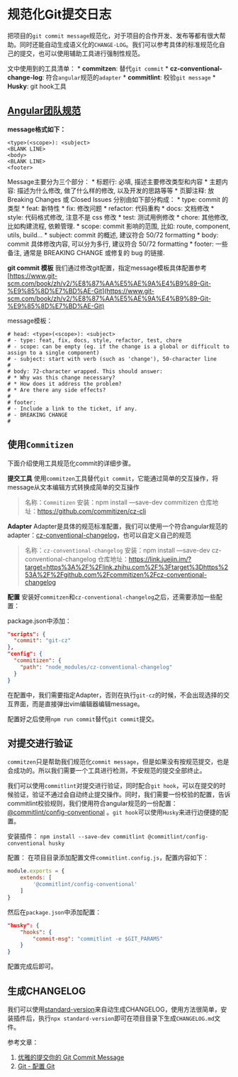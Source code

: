 # 规范化Git提交日志
把项目的`git commit message`规范化，对于项目的合作开发、发布等都有很大帮助。同时还能自动生成语义化的`CHANGE-LOG`。我们可以参考具体的标准规范化自己的提交，也可以使用辅助工具进行强制性规范。

文中使用到的工具清单：
	* **commitzen**: 替代`git commit`
	* **cz-conventional-change-log**: 符合`angular`规范的`adapter`
	* **commitlint**: 校验`git message`
	* **Husky**: git hook工具

## [Angular团队规范](https://github.com/angular/angular.js/blob/master/DEVELOPERS.md#-git-commit-guidelines)
**message格式如下：**
```
<type>(<scope>): <subject>
<BLANK LINE>
<body>
<BLANK LINE>
<footer>
```

Message主要分为三个部分：
	* 标题行: 必填, 描述主要修改类型和内容
	* 主题内容: 描述为什么修改, 做了什么样的修改, 以及开发的思路等等
	* 页脚注释: 放 Breaking Changes 或 Closed Issues
	分别由如下部分构成：
	* type: commit 的类型
	* feat: 新特性
	* fix: 修改问题
	* refactor: 代码重构
	* docs: 文档修改
	* style: 代码格式修改, 注意不是 css 修改
	* test: 测试用例修改
	* chore: 其他修改, 比如构建流程, 依赖管理.
	* scope: commit 影响的范围, 比如: route, component, utils, build…
	* subject: commit 的概述, 建议符合  50/72 formatting
	* body: commit 具体修改内容, 可以分为多行, 建议符合 50/72 formatting
	* footer: 一些备注, 通常是 BREAKING CHANGE 或修复的 bug 的链接.

**git commit 模板**
我们通过修改git配置，指定message模板具体配置参考[https://www.git-scm.com/book/zh/v2/%E8%87%AA%E5%AE%9A%E4%B9%89-Git-%E9%85%8D%E7%BD%AE-Git](https://www.git-scm.com/book/zh/v2/%E8%87%AA%E5%AE%9A%E4%B9%89-Git-%E9%85%8D%E7%BD%AE-Git)

message模板：
```
# head: <type>(<scope>): <subject>
# - type: feat, fix, docs, style, refactor, test, chore
# - scope: can be empty (eg. if the change is a global or difficult to assign to a single component)
# - subject: start with verb (such as 'change'), 50-character line
#
# body: 72-character wrapped. This should answer:
# * Why was this change necessary?
# * How does it address the problem?
# * Are there any side effects?
#
# footer: 
# - Include a link to the ticket, if any.
# - BREAKING CHANGE
#
```

## 使用`Commitizen`
下面介绍使用工具规范化commit的详细步骤。

**提交工具**
使用`commitzen`工具替代`git commit`，它能通过简单的交互操作，将message从文本编辑方式转换成简单的交互操作

> 名称：`Commitizen`
> 安装：npm install —save-dev commitizen
> 仓库地址：https://github.com/commitizen/cz-cli

**Adapter**
Adapter是具体的规范标准配置，我们可以使用一个符合angular规范的adapter：[cz-conventional-changelog](https://link.juejin.im/?target=https%3A%2F%2Flink.zhihu.com%2F%3Ftarget%3Dhttps%253A%2F%2Fgithub.com%2Fcommitizen%2Fcz-conventional-changelog)，也可以自定义自己的规范

> 名称：`cz-conventional-changelog`
> 安装：npm install —save-dev cz-conventional-changelog
> 仓库地址：https://link.juejin.im/?target=https%3A%2F%2Flink.zhihu.com%2F%3Ftarget%3Dhttps%253A%2F%2Fgithub.com%2Fcommitizen%2Fcz-conventional-changelog

**配置**
安装好`commitzen`和`cz-conventional-changelog`之后，还需要添加一些配置：

package.json中添加：
```json
"scripts": {
  "commit": "git-cz"
},
"config": {
  "commitizen": {
    "path": "node_modules/cz-conventional-changelog"
  }
}
```
在配置中，我们需要指定Adapter，否则在执行`git-cz`的时候，不会出现选择的交互界面，而是直接弹出vim编辑器编辑message。

配置好之后使用`npm run commit`替代`git commit`提交。

## 对提交进行验证
`commitzen`只是帮助我们规范化`commit message`，但是如果没有按规范提交，也是会成功的。所以我们需要一个工具进行检测，不安规范的提交全部终止。

我们可以使用`commitlint`对提交进行验证，同时配合`git hook`，可以在提交的时候验证，验证不通过会自动终止提交操作。同时，我们需要一份校验的配置，告诉commitlint校验规则，我们使用符合angular规范的一份配置： [@commitlint/config-conventional](https://link.juejin.im/?target=https%3A%2F%2Flink.zhihu.com%2F%3Ftarget%3Dhttps%253A%2F%2Fgithub.com%2Fmarionebl%2Fcommitlint%2Ftree%2Fmaster%2F%2540commitlint%2Fconfig-conventional) 。`git hook`可以使用`Husky`来进行边便捷的配置。

安装插件： `npm install --save-dev commitlint @commitlint/config-conventional husky`

配置：
在项目目录添加配置文件`commitlint.config.js`，配置内容如下：
```javascript
module.exports = {
	extends: [
		'@commitlint/config-conventional'
	]
}
```

然后在`package.json`中添加配置：
```json
"husky": {
	"hooks": {
		"commit-msg": "commitlint -e $GIT_PARAMS"
	}
}
```

配置完成后即可。

## 生成CHANGELOG
我们可以使用[standard-version](https://github.com/conventional-changelog/standard-version)来自动生成CHANGELOG，使用方法很简单，安装插件后，执行`npx standard-version`即可在项目目录下生成`CHANGELOG.md`文件。


参考文章：
1. [优雅的提交你的 Git Commit Message](https://juejin.im/post/5afc5242f265da0b7f44bee4)
2. [Git - 配置 Git](https://www.git-scm.com/book/zh/v2/%E8%87%AA%E5%AE%9A%E4%B9%89-Git-%E9%85%8D%E7%BD%AE-Git)

